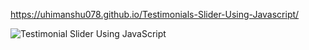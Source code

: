 https://uhimanshu078.github.io/Testimonials-Slider-Using-Javascript/

![Testimonial Slider Using JavaScript](https://github.com/user-attachments/assets/0df1d23c-b1a2-4e80-a9da-4e9d504e551b)
